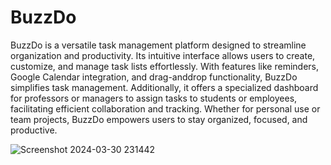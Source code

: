 # BuzzDo
BuzzDo is a versatile task management platform designed to streamline organization and productivity. Its intuitive interface allows users to create, customize, and manage task lists effortlessly. With features like reminders, Google Calendar integration, and drag-anddrop functionality, BuzzDo simplifies task management.
Additionally, it offers a specialized dashboard for professors or managers to assign tasks to students or employees, facilitating efficient collaboration and tracking. Whether for personal use or team projects, BuzzDo empowers users to stay organized, focused, and productive.

![Screenshot 2024-03-30 231442](https://github.com/mdmahbubreza/BuzzDO/assets/141657720/7cef5c64-ed78-471f-aa24-7433165ca2de)
